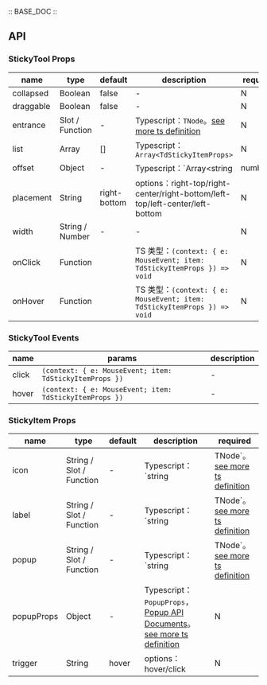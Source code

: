 :: BASE_DOC ::

## API

### StickyTool Props

name | type | default | description | required
-- | -- | -- | -- | --
collapsed | Boolean | false | \- | N
draggable | Boolean | false | \- | N
entrance | Slot / Function | - | Typescript：`TNode`。[see more ts definition](https://github.com/Tencent/tdesign-vue/blob/develop/src/common.ts) | N
list | Array | [] | Typescript：`Array<TdStickyItemProps>` | N
offset | Object | - | Typescript：`Array<string | number>` | N
placement | String | right-bottom | options：right-top/right-center/right-bottom/left-top/left-center/left-bottom | N
width | String / Number | - | \- | N
onClick | Function |  | TS 类型：`(context: { e: MouseEvent; item: TdStickyItemProps }) => void`<br/> | N
onHover | Function |  | TS 类型：`(context: { e: MouseEvent; item: TdStickyItemProps }) => void`<br/> | N

### StickyTool Events

name | params | description
-- | -- | --
click | `(context: { e: MouseEvent; item: TdStickyItemProps })` | \-
hover | `(context: { e: MouseEvent; item: TdStickyItemProps })` | \-

### StickyItem Props

name | type | default | description | required
-- | -- | -- | -- | --
icon | String / Slot / Function | - | Typescript：`string | TNode`。[see more ts definition](https://github.com/Tencent/tdesign-vue/blob/develop/src/common.ts) | N
label | String / Slot / Function | - | Typescript：`string | TNode`。[see more ts definition](https://github.com/Tencent/tdesign-vue/blob/develop/src/common.ts) | N
popup | String / Slot / Function | - | Typescript：`string | TNode`。[see more ts definition](https://github.com/Tencent/tdesign-vue/blob/develop/src/common.ts) | N
popupProps | Object | - | Typescript：`PopupProps`，[Popup API Documents](./popup?tab=api)。[see more ts definition](https://github.com/Tencent/tdesign-vue/tree/develop/src/sticky-tool/type.ts) | N
trigger | String | hover | options：hover/click | N
